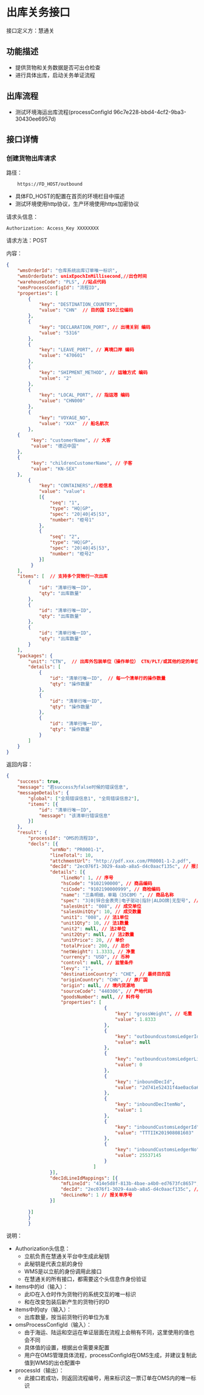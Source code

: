 # 出库关务接口

接口定义方：慧通关

## 功能描述

* 提供货物和关务数据是否可出仓检查
* 进行具体出库，启动关务单证流程

## 出库流程  
* 测试环境海运出库流程(processConfigId 96c7e228-bbd4-4cf2-9ba3-30430ee6957d)

## 接口详情

### 创建货物出库请求

路径：

```
    https://FD_HOST/outbound
```

* 具体FD_HOST的配置在首页的环境栏目中描述
* 测试环境使用http协议，生产环境使用https加密协议

请求头信息：

```
Authorization: Access_Key XXXXXXXX
```

请求方法：POST

内容：

```json
{
    "wmsOrderId": "仓库系统出库订单唯一标识",
    "wmsOrderDate": unixEpochInMillisecond,//出仓时间
    "warehouseCode": "PLS", //站点代码
    "omsProcessConfigId": "流程ID",
    "properties": [
        {
            "key": "DESTINATION_COUNTRY",
            "value": "CHN"  // 目的国 ISO三位编码
        },
        {
            "key": "DECLARATION_PORT", // 出境关别 编码
            "value": "5316"
        },
        {
            "key": "LEAVE_PORT", // 离境口岸 编码
            "value": "470601"
        },
        {
            "key": "SHIPMENT_METHOD", // 运输方式 编码
            "value": "2"
        },
        {
            "key": "LOCAL_PORT", // 指运港 编码
            "value": "CHN000"
        },
        {
            "key": "VOYAGE_NO",
            "value": "XXX"  // 船名航次
        },
	{
	     "key": "customerName", // 大客
	     "value": "德迅中国"
	},
	{
	     "key": "childrenCustomerName", // 子客
	     "value": "KN-SEX"
	},	
        {
            "key": "CONTAINERS",//柜信息
            "value": "value": 
            [{
                "seq": "1",
                "type": "HQ|GP",
                "spec": "20|40|45|53",
                "number": "柜号1"
            },
            {
                "seq": "2",
                "type": "HQ|GP",
                "spec": "20|40|45|53",
                "number": "柜号2"
            }]
         }
    ],
    "items": [  // 支持多个货物行一次出库
        {
            "id": "清单行唯一ID",
            "qty": "出库数量"
        },
        {
            "id": "清单行唯一ID",
            "qty": "出库数量"
        },
        {
            "id": "清单行唯一ID",
            "qty": "出库数量"
        }
    ],
    "packages": {
        "unit": "CTN",  // 出库外包装单位（操作单位） CTN/PLT/或其他约定的单位
        "details": [
            {
                "id": "清单行唯一ID",  // 每一个清单行的操作数量
                "qty": "操作数量"
            },
            {
                "id": "清单行唯一ID",
                "qty": "操作数量"
            },
            {
                "id": "清单行唯一ID",
                "qty": "操作数量"
            }
        ]
    }
}
```

返回内容：

```json
{
	"success": true,
	"message": "若success为false时候的错误信息",
	"messageDetails": {
		"global": ["全局错误信息1", "全局错误信息2"],
		"items": [{
			"id": "清单行唯一ID",
			"message": "该清单行错误信息"
		}]
	},
	"result": {
		"processId": "OMS的流程ID",
		"decls": [{
				"urmNo": "PR0001-1",
				"lineTotal": 10,
				"attchmentUrl": "http://pdf.xxx.com/PR0001-1-2.pdf",
				"decId": "2ec076f1-3029-4aab-a8a5-d4c0aacf135c", // 报关单id
				"details": [{
					"lineNo": 1, // 序号
					"hsCode": "9102190000", // 商品编码
					"ciCode": "9102190000999", // 商检编码
					"name": "三条明细，单箱（35CBM）", // 商品名称
					"spec": "3|0|锌合金表壳|电子驱动|指针|ALDO牌|无型号", // 商品要素
					"salesUnit": "008", // 成交单位
					"salesUnitQty": 10, // 成交数量
					"unit1": "008", // 法1单位
					"unit1Qty": 10, // 法1数量
					"unit2": null, // 法2单位
					"unit2Qty": null, // 法2数量
					"unitPrice": 20, // 单价
					"totalPrice": 200, // 总价
					"netWeight": 1.3333, // 净重
					"currency": "USD", // 币种
					"control": null, // 监管条件
					"levy": "1",
					"destinationCountry": "CHE", // 最终目的国
					"originCountry": "CHN", // 原厂国
					"origin": null, // 境内货源地
					"sourceCode": "440306", // 产地代码
					"goodsNumber": null, // 料件号
					"properties": [
									{
										"key": "grossWeight", // 毛重
										"value": 1.8333
									},
									{
										"key": "outboundcustomsLedgerId",
										"value": null
									},
									{
										"key": "outboundcustomsLedgerLineNo",
										"value": 0
									},
									{
										"key": "inboundDecId",
										"value": "2d741e52431f4ae0ac6a6c13635614b6"
									},
									{
										"key": "inboundDecItemNo",
										"value": 1
									},
									{
										"key": "inboundCustomsLedgerId",
										"value": "TTTIIK201908081603"
									},
									{
										"key": "inboundCustomsLedgerNo",
										"value": 25537145
									}
								]
				}],
				"decIdLineIdMappings": [{
					"mfLineId": "414e5d8f-813b-4bae-a4b0-ed7673fc8657", // 清单ID
					"decId": "2ec076f1-3029-4aab-a8a5-d4c0aacf135c", // 报关单Id
					"decLineNo": 1 // 报关单序号
				}]
			
		}]
		}
		}
```

说明：

* Authorization头信息：
    * 立航负责在慧通关平台中生成此秘钥
    * 此秘钥是代表立航的身份
    * WMS是以立航的身份调用此接口
    * 在慧通关的所有接口，都需要这个头信息作身份验证
* items中的id（输入）：
    * 此ID在入仓时作为货物行的系统交互的唯一标识
    * 和在改变包装后新产生的货物行的ID
* items中的qty（输入）：
    * 出库数量，按当前货物行的单位为准
* omsProcessConfigId（输入）：
    * 由于海运、陆运和空运在单证层面在流程上会稍有不同，这里使用的值也会不同
    * 具体值的设置，根据出仓需要来配置
    * 用户在OMS管理具体流程，processConfigId在OMS生成，并建议复制此值到WMS的出仓配置中
* processId（输出）：
    * 此接口若成功，则返回流程编号，用来标识这一票订单在OMS内的唯一标识
    
  
